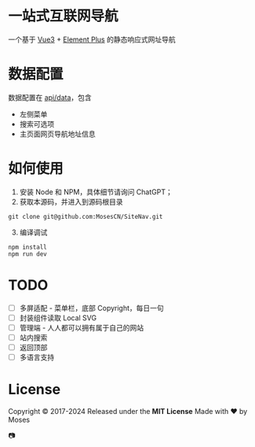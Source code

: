 # 一站式互联网导航

一个基于 [Vue3](https://vuejs.org) + [Element Plus](https://element-plus.org) 的静态响应式网址导航

# 数据配置

数据配置在 [api/data](./api/data/)，包含

- 左侧菜单
- 搜索可选项
- 主页面网页导航地址信息

# 如何使用

1. 安装 Node 和 NPM，具体细节请询问 ChatGPT；
2. 获取本源码，并进入到源码根目录

```shell
git clone git@github.com:MosesCN/SiteNav.git
```

3. 编译调试

```shell
npm install
npm run dev
```

# TODO

- [ ] 多屏适配 - 菜单栏，底部 Copyright，每日一句
- [ ] 封装组件读取 Local SVG
- [ ] 管理端 - 人人都可以拥有属于自己的网站
- [ ] 站内搜索
- [ ] 返回顶部
- [ ] 多语言支持

# License

Copyright © 2017-2024 Released under the **MIT License** Made with ❤️ by Moses

📷
